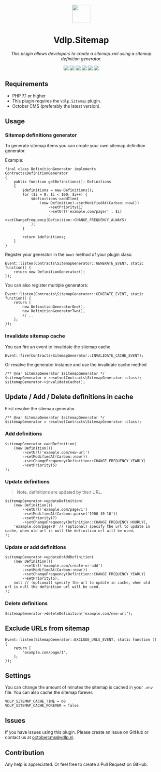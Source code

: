 <p align="center">
	<img height="60px" width="60px" src="https://plugins.vdlp.nl/octobercms/icons/Vdlp.Sitemap.svg">
	<h1 align="center">Vdlp.Sitemap</h1>
</p>

<p align="center">
	<em>This plugin allows developers to create a sitemap.xml using a sitemap definition generator.</em>
</p>

<p align="center">
	<img src="https://badgen.net/packagist/php/vdlp/oc-sitemap-plugin">
	<img src="https://badgen.net/packagist/license/vdlp/oc-sitemap-plugin">
	<img src="https://badgen.net/packagist/v/vdlp/oc-sitemap-plugin/latest">
	<img src="https://badgen.net/badge/cms/October%20CMS">
	<img src="https://badgen.net/badge/type/plugin">
	<img src="https://plugins.vdlp.nl/octobercms/badge/installations.php?plugin=vdlp-sitemap">
</p>

## Requirements

- PHP 7.1 or higher
- This plugin requires the `Vdlp.Sitemap` plugin. 
- October CMS (preferably the latest version).

## Usage

### Sitemap definitions generator

To generate sitemap items you can create your own sitemap definition generator.

Example:

```
final class DefinitionGenerator implements Contracts\DefinitionGenerator
{
    public function getDefinitions(): Definitions
    {
        $definitions = new Definitions();
        for ($i = 0; $i < 100; $i++) {
            $definitions->addItem(
                (new Definition)->setModifiedAt(Carbon::now())
                    ->setPriority(1)
                    ->setUrl('example.com/page/' . $i)
                    ->setChangeFrequency(Definition::CHANGE_FREQUENCY_ALWAYS)
            );
        }

        return $definitions;
    }
}
```

Register your generator in the `boot` method of your plugin class:

```
Event::listen(Contracts\SitemapGenerator::GENERATE_EVENT, static function() {
    return new DefinitionGenerator();
});
```

You can also register multiple generators:

```
Event::listen(Contracts\SitemapGenerator::GENERATE_EVENT, static function() {
    return [
        new DefinitionGeneratorOne(), 
        new DefinitionGeneratorTwo(),
        // ..
    ];
});
```

### Invalidate sitemap cache

You can fire an event to invalidate the sitemap cache

```
Event::fire(Contracts\SitemapGenerator::INVALIDATE_CACHE_EVENT);
```

Or resolve the generator instance and use the invalidate cache method

```
/** @var SitemapGenerator $sitemapGenerator */
$sitemapGenerator = resolve(Contracts\SitemapGenerator::class);
$sitemapGenerator->invalidateCache();
```

## Update / Add / Delete definitions in cache

First resolve the sitemap generator

```
/** @var SitemapGenerator $sitemapGenerator */
$sitemapGenerator = resolve(Contracts\SitemapGenerator::class);
```

### Add definitions

```
$sitemapGenerator->addDefinition(
    (new Definition())
        ->setUrl('example.com/new-url')
        ->setModifiedAt(Carbon::now())
        ->setChangeFrequency(Definition::CHANGE_FREQUENCY_YEARLY)
        ->setPriority(5)
);
```

### Update definitions

> Note, definitions are updated by their URL.

```
$sitemapGenerator->updateDefinition(
    (new Definition())
        ->setUrl('example.com/page/1')
        ->setModifiedAt(Carbon::parse('1900-10-10'))
        ->setPriority(7)
        ->setChangeFrequency(Definition::CHANGE_FREQUENCY_HOURLY),
    'example.com/page/0' // (optional) specify the url to update in cache, when old url is null the definition url will be used.
);
```

### Update or add definitions

```
$sitemapGenerator->updateOrAddDefinition(
    (new Definition())
        ->setUrl('example.com/create-or-add')
        ->setModifiedAt(Carbon::now())
        ->setChangeFrequency(Definition::CHANGE_FREQUENCY_YEARLY)
        ->setPriority(5),
    null // (optional) specify the url to update in cache, when old url is null the definition url will be used.
);
```

### Delete definitions

```
$sitemapGenerator->deleteDefinition('example.com/new-url');
```

## Exclude URLs from sitemap

```
Event::listen(SitemapGenerator::EXCLUDE_URLS_EVENT, static function () {
    return [
        'example.com/page/1',
    ];
});
```

## Settings

You can change the amount of minutes the sitemap is cached in your `.env` file.
You can also cache the sitemap forever.

 ```
VDLP_SITEMAP_CACHE_TIME = 60
VDLP_SITEMAP_CACHE_FOREVER = false
```

## Issues

If you have issues using this plugin. Please create an issue on GitHub or contact us at [octobercms@vdlp.nl]().

## Contribution

Any help is appreciated. Or feel free to create a Pull Request on GitHub.

